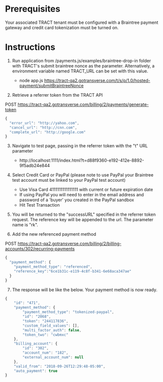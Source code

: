 # Prerequisites

Your associated TRACT tenant must be configured with a Braintree payment gateway and credit card tokenization must be turned on. 

# Instructions

1. Run application from /payments.js/examples/braintree-drop-in folder with TRACT's submit braintree nonce as the parameter.
   Alternatively, a environment variable named TRACT_URL can be set with this value.
    * node app.js https://tract-qa2.gotransverse.com/t/s/p/1.0/hosted-payment/submitBraintreeNonce
    
2. Retrieve a referrer token from the TRACT API        

POST https://tract-qa2.gotransverse.com/billing/2/payments/generate-token
```javascript
{
  "error_url": "http://yahoo.com",
  "cancel_url": "http://cnn.com",
  "complete_url": "http://google.com"
}
```

3. Navigate to test page, passing in the referrer token with the "t" URL parameter
    * http://localhost:1111/index.html?t=d88f9360-e192-412e-8892-9f5adb24e844

4. Select Credit Card or PayPal (please note to use PayPal your Braintree test account must be linked to your PayPal test account)  
    * Use Visa Card 4111111111111111 with current or future expiration date
    * If using PayPal you will need to enter in the email address and password of a 'buyer' you created in the PayPal sandbox
    * Hit Test Transaction

5. You will be returned to the "successURL" specified in the referrer token request. The reference key will be appended to the url. The parameter name is "rk".

6. Add the new referenced payment method

POST https://tract-qa2.gotransverse.com/billing/2/billing-accounts/302/recurring-payments

```javascript
{
  "payment_method": {
    "payment_method_type": "referenced",
    "reference_key":"6ce1b31c-e119-4c8f-b341-6e68aca347ae"
  }
}
```

7. The response will be like the below. Your payment method is now ready.

```javascript
{
    "id": "471",
    "payment_method": {
        "payment_method_type": "tokenized-paypal",
        "id": "2068",
        "token": "244117836",
        "custom_field_values": [],
        "multi_factor_auth": false,
        "token_two": "cwbmxc"
    },
    "billing_account": {
        "id": "302",
        "account_num": "182",
        "external_account_num": null
    },
    "valid_from": "2018-09-26T12:29:48-05:00",
    "auto_payment": true
}
```


